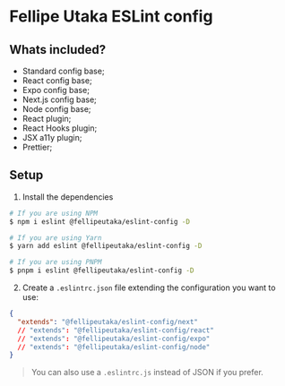 # Fellipe Utaka ESLint config

## Whats included?

- Standard config base;
- React config base;
- Expo config base;
- Next.js config base;
- Node config base;
- React plugin;
- React Hooks plugin;
- JSX a11y plugin;
- Prettier;

## Setup

1. Install the dependencies

```bash
# If you are using NPM
$ npm i eslint @fellipeutaka/eslint-config -D

# If you are using Yarn
$ yarn add eslint @fellipeutaka/eslint-config -D

# If you are using PNPM
$ pnpm i eslint @fellipeutaka/eslint-config -D
```

2. Create a `.eslintrc.json` file extending the configuration you want to use:

```json
{
  "extends": "@fellipeutaka/eslint-config/next"
  // "extends": "@fellipeutaka/eslint-config/react"
  // "extends": "@fellipeutaka/eslint-config/expo"
  // "extends": "@fellipeutaka/eslint-config/node"
}
```

> You can also use a `.eslintrc.js` instead of JSON if you prefer.
